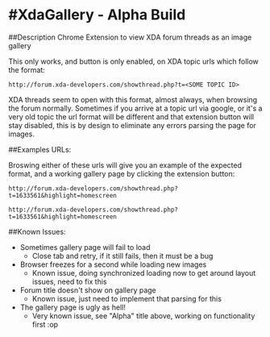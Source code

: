 #XdaGallery - Alpha Build
==========

##Description
Chrome Extension to view XDA forum threads as an image gallery

This only works, and button is only enabled, on XDA topic urls which follow the format:

`http://forum.xda-developers.com/showthread.php?t=<SOME TOPIC ID>`

XDA threads seem to open with this format, almost always, when browsing the forum normally.  Sometimes if you arrive at a topic url via google, or it's a very old topic the url format will be different and that extension button will stay disabled, this is by design to eliminate any errors parsing the page for images.

##Examples URLs:

Broswing either of these urls will give you an example of the expected format, and a working gallery page by clicking the extension button:

```
http://forum.xda-developers.com/showthread.php?t=1633561&highlight=homescreen

http://forum.xda-developers.com/showthread.php?t=1633561&highlight=homescreen
```

##Known Issues:

* Sometimes gallery page will fail to load
  * Close tab and retry, if it still fails, then it must be a bug
* Browser freezes for a second while loading new images
  * Known issue, doing synchronized loading now to get around layout issues, need to fix this
* Forum title doesn't show on gallery page
  * Known issue, just need to implement that parsing for this
* The gallery page is ugly as hell!
  * Very known issue, see "Alpha" title above, working on functionality first :op
